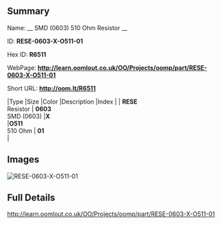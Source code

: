 

## Summary
 
Name: __ SMD (0603) 510 Ohm Resistor __

ID: __RESE-0603-X-O511-01__

Hex ID: __R6511__

WebPage: __http://learn.oomlout.co.uk/OO/Projects/oomp/part/RESE-0603-X-O511-01__

Short URL: __http://oom.lt/R6511__


|Type   |Size   |Color   |Description   |Index   |
| __RESE__ <br>Resistor  | __0603__<br>SMD (0603)   |__X__<br>    |__O511__<br>510 Ohm    | __01__<br>  |


## Images
![RESE-0603-X-O511-01](http://oomlout.com/oomp-gen/parts/RESE-0603-X-O511-01/RESE-0603-X-O511-01_420.jpg)

## Full Details

 http://learn.oomlout.co.uk/OO/Projects/oomp/part/RESE-0603-X-O511-01

